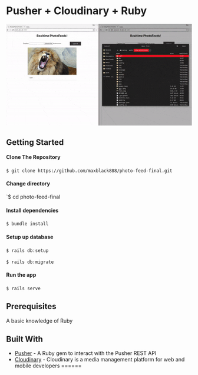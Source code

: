 # Pusher + Cloudinary + Ruby

![Demo](./demo/demo.gif)

Getting Started
------

#### Clone The Repository
`$ git clone https://github.com/maxblack888/photo-feed-final.git`


#### Change directory
`$ cd photo-feed-final

#### Install dependencies
`$ bundle install`

#### Setup up database
`$ rails db:setup`

`$ rails db:migrate`

#### Run the app
`$ rails serve`

Prerequisites
------
A basic knowledge of Ruby


Built With
------
- [Pusher](https://pusher.com) - A Ruby gem to interact with the Pusher REST API
- [Cloudinary](https://cloudinary.com/) - Cloudinary is a media management platform for web and mobile developers
======
